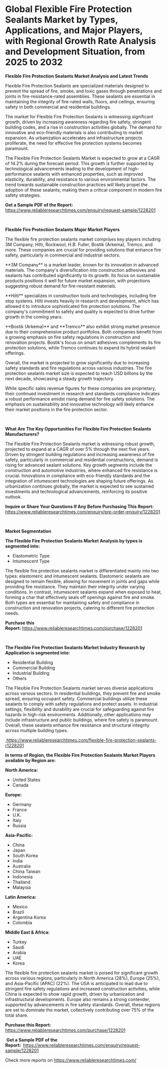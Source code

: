 <p><h1>Global Flexible Fire Protection Sealants Market by Types, Applications, and Major Players, with Regional Growth Rate Analysis and Development Situation, from 2025 to 2032</h1></p><p><strong>Flexible Fire Protection Sealants Market Analysis and Latest Trends</strong></p>
<p><p>Flexible Fire Protection Sealants are specialized materials designed to prevent the spread of fire, smoke, and toxic gases through penetrations and joints in fire-resistance-rated assemblies. These sealants are essential in maintaining the integrity of fire-rated walls, floors, and ceilings, ensuring safety in both commercial and residential buildings.</p><p>The market for Flexible Fire Protection Sealants is witnessing significant growth, driven by increasing awareness regarding fire safety, stringent building codes, and a rise in construction activities globally. The demand for innovative and eco-friendly materials is also contributing to market expansion. As urbanization accelerates and infrastructure projects proliferate, the need for effective fire protection systems becomes paramount.</p><p>The Flexible Fire Protection Sealants Market is expected to grow at a CAGR of 14.2% during the forecast period. This growth is further supported by technological advancements leading to the development of high-performance sealants with enhanced properties, such as improved elasticity, durability, and resistance to various environmental factors. The trend towards sustainable construction practices will likely propel the adoption of these sealants, making them a critical component in modern fire safety strategies.</p></p>
<p><strong>Get a Sample PDF of the Report:&nbsp;</strong> <a href="https://www.reliableresearchtimes.com/enquiry/request-sample/1228201?utm_campaign=2229&utm_medium=2&utm_source=Github&utm_content=ia&utm_term=02022025&utm_id=flexible-fire-protection-sealants">https://www.reliableresearchtimes.com/enquiry/request-sample/1228201</a></p>
<p>&nbsp;</p>
<p><strong>Flexible Fire Protection Sealants Major Market Players</strong></p>
<p><p>The flexible fire protection sealants market comprises key players including 3M Company, Hilti, Rockwool, H.B. Fuller, Bostik (Arkema), Tremco, and more. These companies are crucial for providing solutions that enhance fire safety, particularly in commercial and industrial sectors.</p><p>**3M Company** is a market leader, known for its innovation in advanced materials. The company's diversification into construction adhesives and sealants has contributed significantly to its growth. Its focus on sustainable products positions it well for future market expansion, with projections suggesting robust demand for fire-resistant materials.</p><p>**Hilti** specializes in construction tools and technologies, including fire stop systems. Hilti invests heavily in research and development, which has allowed it to introduce sophisticated fire protection solutions. The company's commitment to safety and quality is expected to drive further growth in the coming years.</p><p>**Bostik (Arkema)** and **Tremco** also exhibit strong market presence due to their comprehensive product portfolios. Both companies benefit from a growing emphasis on fire safety regulations in construction and renovation projects. Bostik's focus on smart adhesives complements its fire protection solutions, while Tremco continues to expand its hybrid sealant offerings.</p><p>Overall, the market is projected to grow significantly due to increasing safety standards and fire regulations across various industries. The fire protection sealants market size is expected to reach USD billions by the next decade, showcasing a steady growth trajectory.</p><p>While specific sales revenue figures for these companies are proprietary, their continued investment in research and standards compliance indicates a robust performance amidst rising demand for fire safety solutions. The emphasis on sustainability and innovative technology will likely enhance their market positions in the fire protection sector.</p></p>
<p>&nbsp;</p>
<p><strong>What Are The Key Opportunities For Flexible Fire Protection Sealants Manufacturers?</strong></p>
<p><p>The Flexible Fire Protection Sealants market is witnessing robust growth, projected to expand at a CAGR of over 5% through the next five years. Driven by stringent building regulations and increasing awareness of fire safety, particularly in commercial and residential constructions, demand is rising for advanced sealant solutions. Key growth segments include the construction and automotive industries, where enhanced fire resistance is crucial. Innovations in compliance with eco-friendly standards and the integration of intumescent technologies are shaping future offerings. As urbanization continues globally, the market is expected to see sustained investments and technological advancements, reinforcing its positive outlook.</p></p>
<p><strong>Inquire or Share Your Questions If Any Before Purchasing This Report:</strong> <a href="https://www.reliableresearchtimes.com/enquiry/pre-order-enquiry/1228201?utm_campaign=2229&utm_medium=2&utm_source=Github&utm_content=ia&utm_term=02022025&utm_id=flexible-fire-protection-sealants">https://www.reliableresearchtimes.com/enquiry/pre-order-enquiry/1228201</a></p>
<p>&nbsp;</p>
<p><strong>Market Segmentation</strong></p>
<p><strong>The Flexible Fire Protection Sealants Market Analysis by types is segmented into:</strong></p>
<p><ul><li>Elastometric Type</li><li>Intumescent Type</li></ul></p>
<p><p>The flexible fire protection sealants market is differentiated mainly into two types: elastomeric and intumescent sealants. Elastomeric sealants are designed to remain flexible, allowing for movement in joints and gaps while providing fire resistance. They maintain their integrity under varying conditions. In contrast, intumescent sealants expand when exposed to heat, forming a char that effectively seals off openings against fire and smoke. Both types are essential for maintaining safety and compliance in construction and renovation projects, catering to different fire protection needs.</p></p>
<p><strong>Purchase this Report:&nbsp;</strong><a href="https://www.reliableresearchtimes.com/purchase/1228201?utm_campaign=2229&utm_medium=2&utm_source=Github&utm_content=ia&utm_term=02022025&utm_id=flexible-fire-protection-sealants">https://www.reliableresearchtimes.com/purchase/1228201</a></p>
<p>&nbsp;</p>
<p><strong>The Flexible Fire Protection Sealants Market Industry Research by Application is segmented into:</strong></p>
<p><ul><li>Residential Building</li><li>Commercial Building</li><li>Industrial Building</li><li>Others</li></ul></p>
<p><p>The Flexible Fire Protection Sealants market serves diverse applications across various sectors. In residential buildings, they prevent fire and smoke spread, ensuring occupant safety. Commercial buildings utilize these sealants to comply with safety regulations and protect assets. In industrial settings, flexibility and durability are crucial for safeguarding against fire hazards in high-risk environments. Additionally, other applications may include infrastructure and public buildings, where fire safety is paramount. Overall, these sealants enhance fire resistance and structural integrity across multiple building types.</p></p>
<p><a href="https://www.reliableresearchtimes.com/flexible-fire-protection-sealants-r1228201?utm_campaign=2229&utm_medium=2&utm_source=Github&utm_content=ia&utm_term=02022025&utm_id=flexible-fire-protection-sealants">&nbsp;https://www.reliableresearchtimes.com/flexible-fire-protection-sealants-r1228201</a></p>
<p><strong>In terms of Region, the Flexible Fire Protection Sealants Market Players available by Region are:</strong></p>
<p>
    <p> <strong> North America: </strong>
        <ul>
            <li>United States</li>
            <li>Canada</li>
        </ul>
        </p> 
    <p> <strong> Europe: </strong>
        <ul>
            <li>Germany</li>
            <li>France</li>
            <li>U.K.</li>
            <li>Italy</li>
            <li>Russia</li>
        </ul>
        </p> 
    <p> <strong> Asia-Pacific: </strong>
        <ul>
            <li>China</li>
            <li>Japan</li>
            <li>South Korea</li>
            <li>India</li>
            <li>Australia</li>
            <li>China Taiwan</li>
            <li>Indonesia</li>
            <li>Thailand</li>
            <li>Malaysia</li>
        </ul>
        </p> 
    <p> <strong> Latin America: </strong>
        <ul>
            <li>Mexico</li>
            <li>Brazil</li>
            <li>Argentina Korea</li>
            <li>Colombia</li>
        </ul>
        </p> 
    <p> <strong> Middle East & Africa: </strong>
        <ul>
            <li>Turkey</li>
            <li>Saudi</li>
            <li>Arabia</li>
            <li>UAE</li>
            <li>Korea</li>
        </ul>
    </p>
    </p>
<p><p>The flexible fire protection sealants market is poised for significant growth across various regions, particularly in North America (28%), Europe (25%), and Asia-Pacific (APAC) (22%). The USA is anticipated to lead due to stringent fire safety regulations and increased construction activities, while China is expected to show rapid growth, driven by urbanization and infrastructural developments. Europe also remains a strong contender, supported by advancements in fire safety standards. Overall, these regions are set to dominate the market, collectively contributing over 75% of the total share.</p></p>
<p><strong>Purchase this Report: </strong><a href="https://www.reliableresearchtimes.com/purchase/1228201?utm_campaign=2229&utm_medium=2&utm_source=Github&utm_content=ia&utm_term=02022025&utm_id=flexible-fire-protection-sealants">https://www.reliableresearchtimes.com/purchase/1228201</a></p>
<p>&nbsp;<strong>Get a Sample PDF of the Report:&nbsp;&nbsp;</strong><a href="https://www.reliableresearchtimes.com/enquiry/request-sample/1228201?utm_campaign=2229&utm_medium=2&utm_source=Github&utm_content=ia&utm_term=02022025&utm_id=flexible-fire-protection-sealants">https://www.reliableresearchtimes.com/enquiry/request-sample/1228201</a></p>
<p><strong></strong></p>
<p>Check more reports on <a href="https://www.reliableresearchtimes.com/?utm_campaign=2229&utm_medium=2&utm_source=Github&utm_content=ia&utm_term=02022025&utm_id=flexible-fire-protection-sealants">https://www.reliableresearchtimes.com/</a></p>